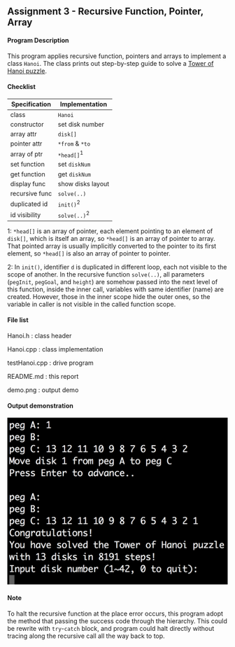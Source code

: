 ## Assignment 3 - Recursive Function, Pointer, Array

#### Program Description

This program applies recursive function, pointers and arrays to implement a class `Hanoi`. The class prints out step-by-step guide to solve a [Tower of Hanoi puzzle](https://en.wikipedia.org/wiki/Tower_of_Hanoi).

#### Checklist

Specification  |Implementation 
---------------|---------------
class          |`Hanoi`
constructor    |set disk number
array attr     |`disk[]`
pointer attr   |`*from` & `*to`
array of ptr   |`*head[]`<sup>1</sup>
set function   |set `diskNum`
get function   |get `diskNum`
display func   |show disks layout
recursive func |`solve(..)`
duplicated id  |`init()`<sup>2</sup>
id visibility  |`solve(..)`<sup>2</sup>

1: `*head[]` is an array of pointer, each element pointing to an element of `disk[]`, which is itself an array, so `*head[]` is an array of pointer to array. That pointed array is usually implicitly converted to the pointer to its first element, so `*head[]` is also an array of pointer to pointer.

2: In `init()`, identifier `d` is duplicated in different loop, each not visible to the scope of another. In the recursive function `solve(..)`, all parameters (`pegInit`, `pegGoal`, and `height`) are somehow passed into the next level of this function, inside the inner call, variables with same identifier (name) are created. However, those in the inner scope hide the outer ones, so the variable in caller is not visible in the called function scope.

#### File list

Hanoi.h : class header

Hanoi.cpp : class implementation

testHanoi.cpp : drive program

README.md : this report

demo.png : output demo

#### Output demonstration

![demo](https://github.com/cygwins/learnCpp11/blob/master/Prog3%20Hanoi%20-%20Recursion/demo.png?raw=true)

#### Note

To halt the recursive function at the place error occurs, this program adopt the method that passing the success code through the hierarchy. This could be rewrite with `try`-`catch` block, and program could halt directly without tracing along the recursive call all the way back to top.



